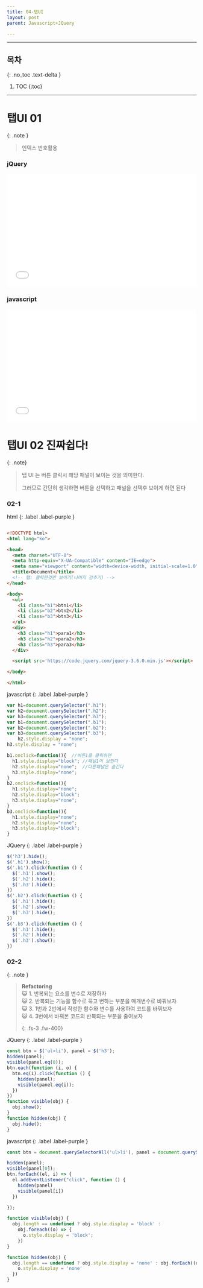 ```yaml
---
title: 04-탭UI
layout: post
parent: Javascript+JQuery

---
```


---
 ## 목차
 {: .no_toc .text-delta }

 1. TOC
{:toc}

---

# 탭UI 01

{: .note }
>
>인덱스 번호활용
>

### jQuery
<iframe width="100%" height="300" src="//jsfiddle.net/qwerew0/xqc0fzso/8/embedded/result,html,css,js/dark/" allowfullscreen="allowfullscreen" allowpaymentrequest frameborder="0"></iframe>

### javascript
<iframe width="100%" height="300" src="//jsfiddle.net/qwerew0/xqc0fzso/10/embedded/result,html,css,js/dark/" allowfullscreen="allowfullscreen" allowpaymentrequest frameborder="0"></iframe>


# 탭UI 02 진짜쉽다!

{: .note}
> 탭 UI 는 버튼 클릭시 해당 패널이 보이는 것을 의미한다.
>
> 그러므로 간단히 생각하면 버튼을 선택하고 패널을 선택후 보이게 하면 된다

### 02-1 

html
{: .label .label-purple }

```html

<!DOCTYPE html>
<html lang="ko">

<head>
  <meta charset="UTF-8">
  <meta http-equiv="X-UA-Compatible" content="IE=edge">
  <meta name="viewport" content="width=device-width, initial-scale=1.0">
  <title>Document</title>
  <!-- 탭: 클릭한것만 보이기(나머지 감추기) -->
</head>

<body>
  <ul>
    <li class="b1">btn1</li>
    <li class="b2">btn2</li>
    <li class="b3">btn3</li>
  </ul>
  <div>
    <h3 class="h1">para1</h3>
    <h3 class="h2">para2</h3>
    <h3 class="h3">para3</h3>
  </div>

  <script src='https://code.jquery.com/jquery-3.6.0.min.js'></script>

</body>

</html>
```

javascript
{: .label .label-purple }

```javascript
var h1=document.querySelector(".h1");
var h2=document.querySelector(".h2");
var h3=document.querySelector(".h3");
var b1=document.querySelector(".b1");
var b2=document.querySelector(".b2");
var b3=document.querySelector(".b3");
    h2.style.display = "none";
h3.style.display = "none";

b1.onclick=function(){  //버튼1을 클릭하면
  h1.style.display="block"; //패널1이 보인다
  h2.style.display="none";  //다른패널은 숨긴다
  h3.style.display="none";
}
b2.onclick=function(){
  h1.style.display="none";
  h2.style.display="block";
  h3.style.display="none";
}
b3.onclick=function(){
  h1.style.display="none";
  h2.style.display="none";
  h3.style.display="block";
}

```


JQuery
{: .label .label-purple }

```javascript
$('h3').hide();
$('.h1').show();
$('.b1').click(function () {
  $('.h1').show();
  $('.h2').hide();
  $('.h3').hide();
})
$('.b2').click(function () {
  $('.h1').hide();
  $('.h2').show();
  $('.h3').hide();
})
$('.b3').click(function () {
  $('.h1').hide();
  $('.h2').hide();
  $('.h3').show();
})

```

### 02-2

{: .note }
>  **Refactoring**<br>
>  😺 1. 반복되는 요소를 변수로 저장하자<br>
>  😺 2. 반복되는 기능을 함수로 묶고 변하는 부분을 매개변수로 바꿔보자<br>
>  😺 3. <span class="text-purple-000">1번</span>과 <span class="text-purple-000">2번</span>에서 작성한 함수와 변수를 사용하여 코드를 바꿔보자<br>
>  😺 4. <span class="text-purple-000">3번</span>에서 바꿔본 코드의 반복되는 부분을 줄여보자<br>
>
>{: .fs-3 .fw-400}


JQuery
{: .label .label-purple }

```javascript
const btn = $('ul>li'), panel = $('h3');
hidden(panel);
visible(panel.eq(0));
btn.each(function (i, o) {
  btn.eq(i).click(function () {
    hidden(panel);
    visible(panel.eq(i));
  })
})
function visible(obj) {
  obj.show();
}
function hidden(obj) {
  obj.hide();
}

```
javascript
{: .label .label-purple }

```javascript
const btn = document.querySelectorAll('ul>li'), panel = document.querySelectorAll('h3');

hidden(panel);
visible(panel[0]);
btn.forEach((el, i) => {
  el.addEventListener("click", function () {
    hidden(panel)
    visible(panel[i])
  })

});

function visible(obj) {
  obj.length == undefined ? obj.style.display = 'block' :
    obj.foreach((o) => {
      o.style.display = 'block';
    })
}

function hidden(obj) {
  obj.length == undefined ? obj.style.display = 'none' : obj.forEach((o) => {
    o.style.display = 'none'
  })
}

```
